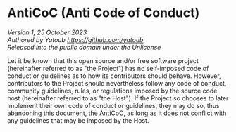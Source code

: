 AntiCoC (Anti Code of Conduct)
==============================

_Version 1, 25 October 2023_  
_Authored by Yatoub <https://github.com/yatoub>_  
_Released into the public domain under the Unlicense_  

Let it be known that this open source and/or free software project (hereinafter referred to as "the Project") has no self-imposed code of conduct or guidelines as to how its contributors should behave. However, contributors to the Project should nevertheless follow any code of conduct, community guidelines, rules, or regulations imposed by the source code host (hereinafter referred to as "the Host"). If the Project so chooses to later implement their own code of conduct or guidelines, they may do so, thus abandoning this document, the AntiCoC, as long as it does not conflict with any guidelines that may be imposed by the Host.
